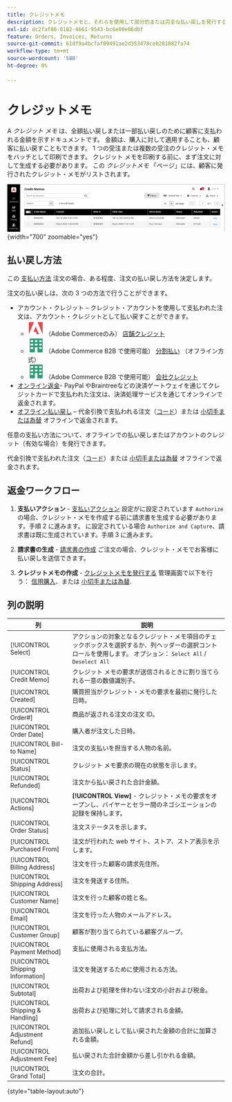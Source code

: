 ```yaml
---
title: クレジットメモ
description: クレジットメモと、それらを使用して部分的または完全な払い戻しを発行する方法について説明します。
exl-id: dc2faf86-0182-4661-9543-bc6e00e06dbf
feature: Orders, Invoices, Returns
source-git-commit: 61df9a4bcfaf09491ae2d353478ceb281082fa74
workflow-type: tm+mt
source-wordcount: '580'
ht-degree: 0%

---
```


# クレジットメモ

A _クレジット メモ_ は、全額払い戻しまたは一部払い戻しのために顧客に支払われる金額を示すドキュメントです。 金額は、購入に対して適用することも、顧客に払い戻すこともできます。 1 つの受注または複数の受注のクレジット・メモをバッチとして印刷できます。 クレジット メモを印刷する前に、まず注文に対して生成する必要があります。 この _クレジットメモ_ 「ページ」には、顧客に発行されたクレジット・メモがリストされます。

![クレジットメモ](./assets/credit-memos.png){width="700" zoomable="yes"}

## 払い戻し方法

この [支払い方法](payments.md) 注文の場合、ある程度、注文の払い戻し方法を決定します。

注文の払い戻しは、次の 3 つの方法で行うことができます。

- アカウント・クレジット – クレジット・アカウントを使用して支払われた注文は、アカウント・クレジットとして払い戻すことができます。
   - ![Adobe Commerce](../assets/adobe-logo.svg) （Adobe Commerceのみ） [店舗クレジット](../customers/store-credit-using.md)
   - ![Adobe Commerce B2B](../assets/b2b.svg) （Adobe Commerce B2B で使用可能） [分割払い](../b2b/enable-basic-features.md#configure-payment-on-account) （オフライン方式）
   - ![Adobe Commerce B2B](../assets/b2b.svg) （Adobe Commerce B2B で使用可能） [会社クレジット](../b2b/credit-company.md)
- [オンライン返金](payments.md#online-payment-methods)- PayPal やBraintreeなどの決済ゲートウェイを通じてクレジットカードで支払われた注文は、決済処理サービスを通じてオンラインで返金されます。
- [オフライン払い戻し](payments.md#offline-payment-methods) – 代金引換で支払われる注文（[コード](cash-on-delivery.md)）または [小切手または為替](check-money-order.md) オフラインで返金されます。

任意の支払い方法について、オフラインでの払い戻しまたはアカウントのクレジット（有効な場合）を発行できます。

代金引換で支払われた注文（[コード](cash-on-delivery.md)）または [小切手または為替](check-money-order.md) オフラインで返金されます。

## 返金ワークフロー

1. **支払いアクション** - [支払いアクション](credit-memo-create.md#payment-action-setting) 設定がに設定されています `Authorize`の場合、クレジット・メモを作成する前に請求書を生成する必要があります。手順 2 に進みます。 に設定されている場合 `Authorize and Capture`、請求書は既に生成されています。手順 3 に進みます。

1. **請求書の生成** - [請求書の作成](invoices.md#create-an-invoice) ご注文の場合、クレジット・メモでお客様に払い戻しを送信できます。

1. **クレジットメモの作成** - [クレジットメモを発行する](credit-memo-create.md) 管理画面で以下を行う： [信用購入](credit-memo-create.md#issue-a-refund-for-a-credit-purchase)、または [小切手または為替](credit-memo-create.md#issue-an-offline-refund-for-check-or-money-order).

## 列の説明

| 列 | 説明 |
|--- |--- |
| [!UICONTROL Select] | アクションの対象となるクレジット・メモ項目のチェックボックスを選択するか、列ヘッダーの選択コントロールを使用します。 オプション： `Select All` / `Deselect All` |
| [!UICONTROL Credit Memo] | クレジット メモの要求が送信されるときに割り当てられる一意の数値識別子。 |
| [!UICONTROL Created] | 購買担当がクレジット・メモの要求を最初に発行した日時。 |
| [!UICONTROL Order#] | 商品が返される注文の注文 ID。 |
| [!UICONTROL Order Date] | 購入者が注文した日時。 |
| [!UICONTROL Bill-to Name] | 注文の支払いを担当する人物の名前。 |
| [!UICONTROL Status] | クレジット メモ要求の現在の状態を示します。 |
| [!UICONTROL Refunded] | 注文から払い戻された合計金額。 |
| [!UICONTROL Actions] | **[!UICONTROL View]** - クレジット・メモの要求をオープンし、バイヤーとセラー間のネゴシエーションの記録を保持します。 |
| [!UICONTROL Order Status] | 注文ステータスを示します。 |
| [!UICONTROL Purchased From] | 注文が行われた web サイト、ストア、ストア表示を示します。 |
| [!UICONTROL Billing Address] | 注文を行った顧客の請求先住所。 |
| [!UICONTROL Shipping Address] | 注文を発送する住所。 |
| [!UICONTROL Customer Name] | 注文を行った顧客の姓と名。 |
| [!UICONTROL Email] | 注文を行った人物のメールアドレス。 |
| [!UICONTROL Customer Group] | 顧客が割り当てられている顧客グループ。 |
| [!UICONTROL Payment Method] | 支払に使用される支払方法。 |
| [!UICONTROL Shipping Information] | 注文を発送するために使用される方法。 |
| [!UICONTROL Subtotal] | 出荷および処理を伴わない注文の小計および税金。 |
| [!UICONTROL Shipping & Handling] | 出荷および処理に対して請求される金額。 |
| [!UICONTROL Adjustment Refund] | 追加払い戻しとして払い戻された金額の合計に加算される金額。 |
| [!UICONTROL Adjustment Fee] | 払い戻された合計金額から差し引かれる金額。 |
| [!UICONTROL Grand Total] | 注文の合計。 |

{style="table-layout:auto"}
